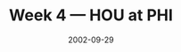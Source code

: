 ---
layout: game
title: Week 4 — HOU at PHI
season: 2002
game_id: 2002_04_HOU_PHI
week: 4
date: 2002-09-29
home_team: PHI
away_team: HOU
final_home: 
final_away: 
pbp_url: /assets/data/pbp/2002/2002_04_HOU_PHI.csv.gz
---